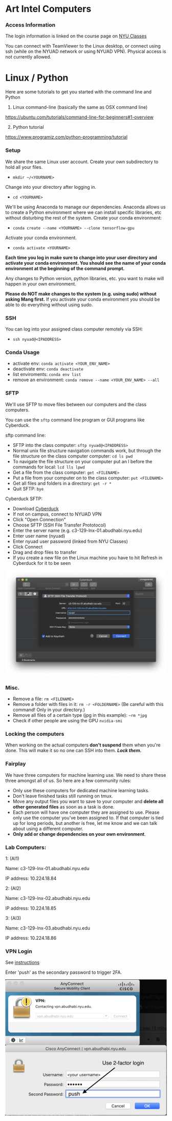 # Art Intel Computers

### Access Information
The login information is linked on the course page on [NYU Classes](https://newclasses.nyu.edu/)

You can connect with TeamViewer to the Linux desktop, or connect using ssh (while on the NYUAD network or using NYUAD VPN). Physical access is not currently allowed.

# Linux / Python
Here are some tutorials to get you started with the command line and Python

1. Linux command-line (basically the same as OSX command line)

https://ubuntu.com/tutorials/command-line-for-beginners#1-overview

2. Python tutorial

https://www.programiz.com/python-programming/tutorial

### Setup
<!--
We'll be using Anaconda to manage our dependencies. I've set up CUDA and Tensorflow already and made a base conda environment for you to build off of. You need to clone this environment into your own personal environment:
- `conda create --name <YOURNAME> --clone tensorflow`
-->

We share the same Linux user account. Create your own subdirectory to hold all your files.
- `mkdir ~/<YOURNAME>`

Change into your directory after logging in.
- `cd <YOURNAME>`

We'll be using Anaconda to manage our dependencies. Anaconda allows us to create
a Python environment where we can install specific libraries, etc without disturbing
the rest of the system. Create your conda environment:
- `conda create --name <YOURNAME> --clone tensorflow-gpu`

Activate your conda environment.
- `conda activate <YOURNAME>`

**Each time you log in make sure to change into your user directory and activate your conda
environment. You should see the name of your conda environment at the beginning of the
command prompt.**

Any changes to Python version, python libraries, etc. you want to make will happen in your own environment.

**Please do NOT make changes to the system (e.g. using sudo) without asking Mang first.** If you activate your conda environment you should be able to do everything without using sudo.


### SSH
You can log into your assigned class computer remotely via SSH:
- `ssh nyuad@<IPADDRESS>`

<!--
### TMUX
We will use tmux for a detachable command line window. tmux commands:
- Check if there is another session running (list sessions): `tmux ls`
- Start a new session: `tmux new -s <YOURNAME>`
- Detach window (while in a session): `ctrl+b` then `d` 
- Reattach to a session: `tmux a -t <NAMEOFSESSION>`
- Kill a session: `tmux kill-session -t <NAMEOFSESSION>`
-->

### Conda Usage
- activate env: `conda activate <YOUR_ENV_NAME>`
- deactivate env: `conda deactivate`
- list enviroments: `conda env list`
- remove an environment: `conda remove --name <YOUR_ENV_NAME> --all`

### SFTP
We'll use SFTP to move files between our computers and the class computers.

You can use the `sftp` command line program or GUI programs like Cyberduck.

sftp command line:
- SFTP into the class computer: `sftp nyuad@<IPADDRESS>`
- Normal unix file structure navigation commands work, but through the file structure on the class computer computer: `cd ls pwd`
- To navigate the file structure on your computer put an l before the commands for local: `lcd lls lpwd`
- Get a file from the class computer: `get <FILENAME>`
- Put a file from your computer on to the class computer: `put <FILENAME>`
- Get all files and folders in a directory: `get -r *`
- Quit SFTP: `bye`

Cyberduck SFTP:
- Download [Cyberduck](https://cyberduck.io/download/)
- If not on campus, connect to NYUAD VPN
- Click "Open Connection"
- Choose SFTP (SSH File Transfer Prototocol)
- Enter the server name (e.g. c3-129-lnx-01.abudhabi.nyu.edu)
- Enter user name (nyuad)
- Enter nyuad user password (linked from NYU Classes)
- Click Connect
- Drag and drop files to transfer
- If you create a new file on the Linux machine you have to hit Refresh in Cyberduck for it to be seen

![Cyberduck SFTP login](Assets/Cyberduck.png?raw=true "Cyberduck SFTP login")


### Misc.
- Remove a file: `rm <FILENAME>`
- Remove a folder with files in it: `rm -r <FOLDERNAME>` (Be careful with this command! Only in your directory.)
- Remove all files of a certain type (jpg in this example): `~rm *jpg`
- Check if other people are using the GPU `nvidia-smi`

### Locking the computers
When working on the actual computers **don't suspend** them when you're done. This will make it so no one can SSH into them. ***Lock them.***

### Fairplay
We have three computers for machine learning use. We need to share these three amongst all of us. So here are a few community rules:
- Only use these computers for dedicated machine learning tasks.
- Don't leave finished tasks still running on tmux.
- Move any output files you want to save to your computer and **delete all other generated files** as soon as a task is done.
- Each person will have one computer they are assigned to use. Please only use the computer you've been assigned to. If that computer is tied up for long periods, but another is free, let me know and we can talk about using a different computer.
- **Only add or change dependencies on your own environment**.
<!--
- Check to see if anyone is currently using the computer by checking the tmux sessions.
- Run ALL of your processes in tmux.
-->

### Lab Computers:
1: (AI1)

Name: c3-129-lnx-01.abudhabi.nyu.edu

IP address: 10.224.18.84


2: (AI2)

Name: c3-129-lnx-02.abudhabi.nyu.edu

IP address: 10.224.18.85


3: (AI3)

Name: c3-129-lnx-03.abudhabi.nyu.edu

IP address: 10.224.18.86


### VPN Login
See [instructions](https://www.nyu.edu/life/information-technology/getting-started/network-and-connectivity/vpn.html)

Enter 'push' as the secondary password to trigger 2FA.

![VPN login](Assets/VPN_login.png?raw=true "VPN login")


<!--
### Machine setup

wget https://repo.anaconda.com/archive/Anaconda3-2020.07-Linux-x86_64.sh

conda create -n tensorflow-gpu tensorflow-gpu

-->
